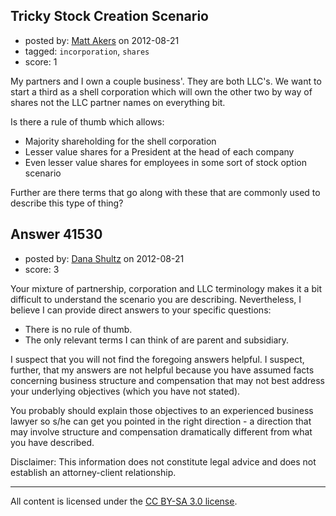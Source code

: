 ## Tricky Stock Creation Scenario

- posted by: [Matt Akers](https://stackexchange.com/users/-1/19353-matt-akers) on 2012-08-21
- tagged: `incorporation`, `shares`
- score: 1

My partners and I own a couple business'.  They are both LLC's.  We want to start a third as a shell corporation which will own the other two by way of shares not the LLC partner names on everything bit.

Is there a rule of thumb which allows:

 - Majority shareholding for the shell corporation
 - Lesser value shares for a President at the head of each company
 - Even lesser value shares for employees in some sort of stock option scenario

Further are there terms that go along with these that are commonly used to describe this type of thing?



## Answer 41530

- posted by: [Dana Shultz](https://stackexchange.com/users/-1/1841-dana-shultz) on 2012-08-21
- score: 3

Your mixture of partnership, corporation and LLC terminology makes it a bit difficult to understand the scenario you are describing. Nevertheless, I believe I can provide direct answers to your specific questions:

 - There is no rule of thumb.
 - The only relevant terms I can think of are parent and subsidiary.

I suspect that you will not find the foregoing answers helpful. I suspect, further, that my answers are not helpful because you have assumed facts concerning business structure and compensation that may not best address your underlying objectives (which you have not stated).

You probably should explain those objectives to an experienced business lawyer so s/he can get you pointed in the right direction - a direction that may involve structure and compensation dramatically different from what you have described.

Disclaimer: This information does not constitute legal advice and does not establish an attorney-client relationship.



---

All content is licensed under the [CC BY-SA 3.0 license](https://creativecommons.org/licenses/by-sa/3.0/).

